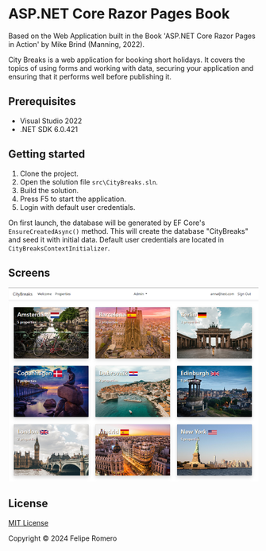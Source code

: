 # ASP.NET Core Razor Pages Book

Based on the Web Application built in the Book 'ASP.NET Core Razor Pages in Action' by Mike Brind (Manning, 2022).

City Breaks is a web application for booking short holidays. It covers the topics of using forms and working with data,
securing your application and ensuring that it performs well before publishing it.

## Prerequisites

- Visual Studio 2022
- .NET SDK 6.0.421

## Getting started

1. Clone the project.
1. Open the solution file `src\CityBreaks.sln`.
1. Build the solution.
1. Press F5 to start the application.
1. Login with default user credentials.

On first launch, the database will be generated by EF Core's `EnsureCreatedAsync()` method. 
This will create the database "CityBreaks" and seed it with initial data.
Default user credentials are located in `CityBreaksContextInitializer`.

## Screens

![Home page](./assets/cover-mini.png)

## License

[MIT License](./LICENSE)

Copyright &copy; 2024 Felipe Romero

